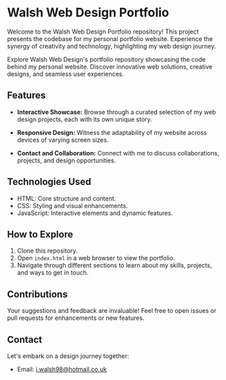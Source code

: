 # Walsh Web Design Portfolio

Welcome to the Walsh Web Design Portfolio repository! This project presents the codebase for my personal portfolio website. Experience the synergy of creativity and technology, highlighting my web design journey.

Explore Walsh Web Design's portfolio repository showcasing the code behind my personal website. Discover innovative web solutions, creative designs, and seamless user experiences.

## Features

- **Interactive Showcase:** Browse through a curated selection of my web design projects, each with its own unique story.

- **Responsive Design:** Witness the adaptability of my website across devices of varying screen sizes.

- **Contact and Collaboration:** Connect with me to discuss collaborations, projects, and design opportunities.

## Technologies Used

- HTML: Core structure and content.
- CSS: Styling and visual enhancements.
- JavaScript: Interactive elements and dynamic features.

## How to Explore

1. Clone this repository.
2. Open `index.html` in a web browser to view the portfolio.
3. Navigate through different sections to learn about my skills, projects, and ways to get in touch.

## Contributions

Your suggestions and feedback are invaluable! Feel free to open issues or pull requests for enhancements or new features.

## Contact

Let's embark on a design journey together:
- Email: i.walsh98@hotmail.co.uk

